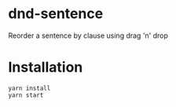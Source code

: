 # dnd-sentence
Reorder a sentence by clause using drag 'n' drop

# Installation
```
yarn install
yarn start
```
